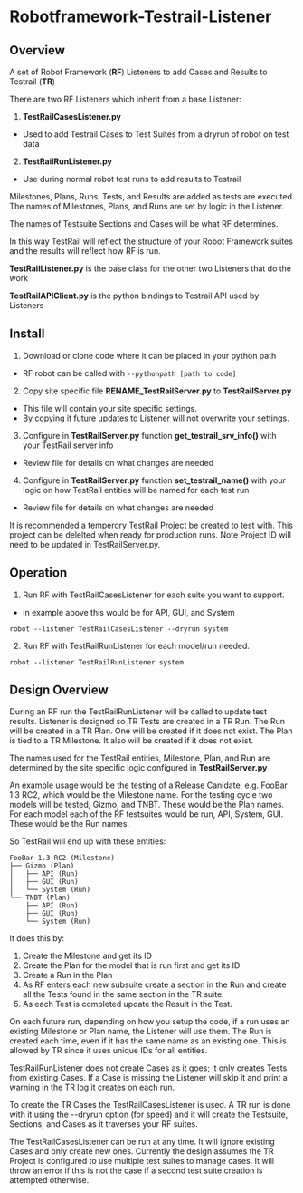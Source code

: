 # Robotframework-Testrail-Listener
## Overview

A set of Robot Framework (**RF**) Listeners to add Cases and Results to Testrail (**TR**)

There are two RF Listeners which inherit from a base Listener:

1. **TestRailCasesListener.py**
  * Used to add Testrail Cases to Test Suites from a dryrun of robot on test data
2. **TestRailRunListener.py**
  * Use during normal robot test runs to add results to Testrail 

Milestones, Plans, Runs, Tests, and Results are added as tests are executed. The names 
of Milestones, Plans, and Runs are set by logic in the Listener.

The names of Testsuite Sections and Cases will be what RF determines.  

In this way TestRail will reflect the structure of your Robot Framework suites and the 
results will reflect how RF is run.

**TestRailListener.py** is the base class for the other two Listeners that do the work

**TestRailAPIClient.py** is the python bindings to Testrail API used by Listeners

## Install

1. Download or clone code where it can be placed in your python path
  * RF robot can be called with `--pythonpath [path to code]`
2. Copy site specific file **RENAME_TestRailServer.py** to **TestRailServer.py**
  * This file will contain your site specific settings.
  * By copying it future updates to Listener will not overwrite your settings.
3. Configure in **TestRailServer.py** function **get_testrail_srv_info()** with your TestRail server info
  * Review file for details on what changes are needed
4. Configure in **TestRailServer.py** function **set_testrail_name()** with your logic on how TestRail entities will be named for each test run
  * Review file for details on what changes are needed

It is recommended a temperory TestRail Project be created to test with.  This project can be delelted when ready
for production runs.  Note Project ID will need to be updated in TestRailServer.py.

## Operation

1. Run RF with TestRailCasesListener for each suite you want to support.
  * in example above this would be for API, GUI, and System

  `robot --listener TestRailCasesListener --dryrun system`

2. Run RF with TestRailRunListener for each model/run needed.

  `robot --listener TestRailRunListener system`

## Design Overview

During an RF run the TestRailRunListener will be called to update test results. Listener is designed so
TR Tests are created in a TR Run.  The Run will be created in a TR Plan.  One will be created if it does not exist.
The Plan is tied to a TR Milestone.  It also will be created if it does not exist.

The names used for the TestRail entities, Milestone, Plan, and Run are determined by the site specific logic 
configured in **TestRailServer.py**

An example usage would be the testing of a Release Canidate, e.g. FooBar 1.3 RC2, which would be the Milestone name.
For the testing cycle two models will be tested, Gizmo, and TNBT.  These would be the Plan names.  For each model 
each of the RF testsuites would be run, API, System, GUI.  These would be the Run names.

So TestRail will end up with these entities:

```
FooBar 1.3 RC2 (Milestone)
├── Gizmo (Plan)
│   ├── API (Run)
│   ├── GUI (Run)
│   └── System (Run)
└── TNBT (Plan)
    ├── API (Run)
    ├── GUI (Run)
    └── System (Run)
```

It does this by:

1. Create the Milestone and get its ID
2. Create the Plan for the model that is run first and get its ID
3. Create a Run in the Plan
4. As RF enters each new subsuite create a section in the Run and create all the Tests found
in the same section in the TR suite.
5. As each Test is completed update the Result in the Test.

On each future run, depending on how you setup the code, if a run uses an existing Milestone or Plan name, 
the Listener will use them.  The Run is created each time, even if it has the same name as an existing one.
This is allowed by TR since it uses unique IDs for all entities.

TestRailRunListener does not create Cases as it goes; it only creates Tests from existing Cases. If a Case is
missing the Listener will skip it and print a warning in the TR log it creates on each run.

To create the TR Cases the TestRailCasesListener is used.  A TR run is done with it using the 
--dryrun option (for speed) and it will create the Testsuite, Sections, and Cases as it traverses 
your RF suites.

The TestRailCasesListener can be run at any time.  It will ignore existing Cases and only create new ones.
Currently the design assumes the TR Project is configured to use multiple test suites to manage cases.  It will 
throw an error if this is not the case if a second test suite creation is attempted otherwise.


